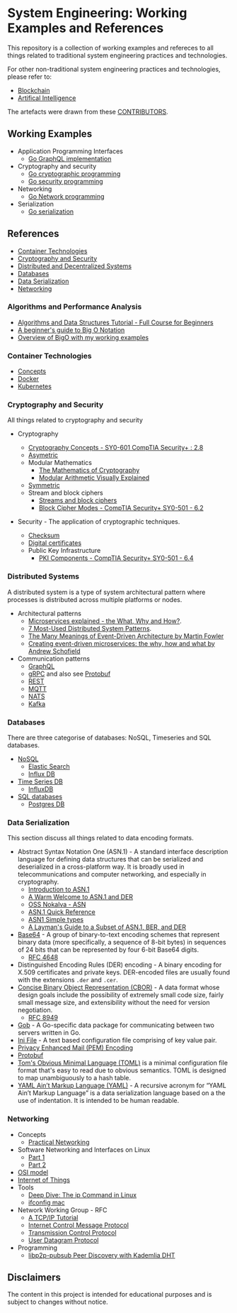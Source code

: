 # System Engineering: Working Examples and References

This repository is a collection of working examples and refereces to all things related to traditional system engineering practices and technologies.

For other non-traditional system engineering practices and technologies, please refer to:

* [Blockchain](https://github.com/paulwizviz/learn-blockchain)
* [Artifical Intelligence](https://github.com/paulwizviz/learn-ai)

The artefacts were drawn from these [CONTRIBUTORS](./CONTRIBUTORS).

## Working Examples
  
* Application Programming Interfaces
    * [Go GraphQL implementation](https://github.com/paulwizviz/graphql-template)
* Cryptography and security
    * [Go cryptographic programming](https://github.com/paulwizviz/go-crypto)
    * [Go security programming](https://github.com/paulwizviz/go-security)
* Networking
    * [Go Network programming](https://github.com/paulwizviz/go-networking.git)
* Serialization
    * [Go serialization](https://github.com/paulwizviz/go-serialization.git)

## References

* [Container Technologies](#container-technologies)
* [Cryptography and Security](#cryptography-and-security)
* [Distributed and Decentralized Systems](#distributed-and-decentralized-systems)
* [Databases](#databases)
* [Data Serialization](#data-serialization)
* [Networking](#networking)

### Algorithms and Performance Analysis

* [Algorithms and Data Structures Tutorial - Full Course for Beginners](https://www.youtube.com/watch?v=8hly31xKli0)
* [A beginner's guide to Big O Notation](https://robbell.io/2009/06/a-beginners-guide-to-big-o-notation)
* [Overview of BigO with my working examples](./docs/bigo.md)

### Container Technologies

* [Concepts](./docs/container.md)
* [Docker](https://github.com/paulwizviz/learn-docker.git)
* [Kubernetes](https://github.com/paulwizviz/learn-k8s.git)

### Cryptography and Security

All things related to cryptography and security

* Cryptography
    * [Cryptography Concepts - SY0-601 CompTIA Security+ : 2.8](https://www.youtube.com/watch?v=A6HNd1EGfIc)
    * [Asymetric](./docs/asymetic.md)
    * Modular Mathematics
        * [The Mathematics of Cryptography](https://www.youtube.com/watch?v=uNzaMrcuTM0)
        * [Modular Arithmetic Visually Explained](https://www.youtube.com/watch?v=lJ3CD9M3nEQ)
    * [Symmetric](./docs/symmetric.md)
    * Stream and block ciphers
        * [Streams and block ciphers](https://www.youtube.com/watch?v=7J2XbZNNF4A)
        * [Block Cipher Modes - CompTIA Security+ SY0-501 - 6.2](https://www.youtube.com/watch?v=6rE-KlhBlq4)

* Security - The application of cryptographic techniques.
    * [Checksum](https://www.techtarget.com/searchsecurity/definition/checksum)      
    * [Digital certificates](./docs/certs.md)
    * Public Key Infrastructure
        * [PKI Components - CompTIA Security+ SY0-501 - 6.4](https://www.youtube.com/watch?v=3yuad7_bszE)

### Distributed Systems

A distributed system is a type of system architectural pattern where processes is distributed across multiple platforms or nodes. 

* Architectural patterns
    * [Microservices explained - the What, Why and How?](https://www.youtube.com/watch?v=rv4LlmLmVWk).
    * [7 Most-Used Distributed System Patterns](https://www.youtube.com/watch?v=nH4qjmP2KEE).
    * [The Many Meanings of Event-Driven Architecture by Martin Fowler](https://www.youtube.com/watch?v=STKCRSUsyP0)
    * [Creating event-driven microservices: the why, how and what by Andrew Schofield](https://www.youtube.com/watch?v=ksRCq0BJef8)
* Communication patterns
    * [GraphQL](https://graphql.org/)    
    * [gRPC](https://grpc.io/docs/what-is-grpc/introduction/) and also see [Protobuf](#data-serialization)     
    * [REST](./docs/rest.md)
    * [MQTT](https://github.com/paulwizviz/learn-mqtt)
    * [NATS](https://github.com/paulwizviz/learn-nats)
    * [Kafka](https://github.com/paulwizviz/learn-kafka)

### Databases

There are three categorise of databases: NoSQL, Timeseries and SQL databases.

* [NoSQL](https://www.mongodb.com/resources/basics/databases/nosql-explained)
    * [Elastic Search](https://github.com/paulwizviz/learn-elastic)
    * [Influx DB](https://github.com/paulwizviz/learn-influx)
* [Time Series DB](https://www.influxdata.com/time-series-database/)
    * [InfluxDB](https://github.com/paulwizviz/learn-influx)
* [SQL databases](https://www.w3schools.com/sql/sql_intro.asp)
    * [Postgres DB](https://github.com/paulwizviz/learn-postgres)

### Data Serialization

This section discuss all things related to data encoding formats.

* Abstract Syntax Notation One (ASN.1) - A standard interface description language for defining data structures that can be serialized and deserialized in a cross-platform way. It is broadly used in telecommunications and computer networking, and especially in cryptography.
    * [Introduction to ASN.1](https://www.itu.int/en/ITU-T/asn1/Pages/introduction.aspx)
    * [A Warm Welcome to ASN.1 and DER](https://letsencrypt.org/docs/a-warm-welcome-to-asn1-and-der/)
    * [OSS Nokalva - ASN](https://www.oss.com/resources/resources.html)
    * [ASN.1 Quick Reference](https://www.oss.com/asn1/resources/asn1-made-simple/asn1-quick-reference.html)
    * [ASN1 Simple types](https://www.obj-sys.com/asn1tutorial/node10.html)
    * [A Layman's Guide to a Subset of ASN.1, BER, and DER](http://luca.ntop.org/Teaching/Appunti/asn1.html)
* [Base64](https://en.wikipedia.org/wiki/Base64) - A group of binary-to-text encoding schemes that represent binary data (more specifically, a sequence of 8-bit bytes) in sequences of 24 bits that can be represented by four 6-bit Base64 digits.
    * [RFC 4648](https://datatracker.ietf.org/doc/html/rfc4648)
* Distinguished Encoding Rules (DER) encoding - A binary encoding for X.509 certificates and private keys. DER-encoded files are usually found with the extensions `.der` and `.cer`.
* [Concise Binary Object Representation (CBOR)](https://cbor.io/) - A data format whose design goals include the possibility of extremely small code size, fairly small message size, and extensibility without the need for version negotiation.
    * [RFC 8949](https://datatracker.ietf.org/doc/html/rfc8949)
* [Gob](https://go.dev/blog/gob) - A Go-specific data package for communicating between two servers written in Go.
* [Ini File](https://en.wikipedia.org/wiki/INI_file)  - A text based configuration file comprising of key value pair.
* [Privacy Enhanced Mail (PEM) Encoding](./docs/pem.md)
* [Protobuf](https://protobuf.dev/)   
* [Tom's Obvious Minimal Language (TOML)](https://toml.io/en/) is a minimal configuration file format that's easy to read due to obvious semantics. TOML is designed to map unambiguously to a hash table.
* [YAML Ain’t Markup Language (YAML)](https://yaml.org/spec/1.2.2/) - A recursive acronym for “YAML Ain’t Markup Language” is a data serialization language based on a the use of indentation. It is intended to be human readable.

### Networking

* Concepts
    * [Practical Networking](https://www.youtube.com/watch?v=bj-Yfakjllc&list=PLIFyRwBY_4bRLmKfP1KnZA6rZbRHtxmXi)
* Software Networking and Interfaces on Linux
    * [Part 1](https://www.youtube.com/watch?v=EnAZB8GI97c)
    * [Part 2](https://www.youtube.com/watch?v=5WNEpE1vLvc)
* [OSI model](./docs/osi.md)
* [Internet of Things](./docs/iot.md)
* Tools
    * [Deep Dive: The ip Command in Linux](https://www.youtube.com/watch?v=30mQ4fD5kMI)
    * [ifconfig mac](https://www.youtube.com/watch?v=4-5x7iLiVSg)
* Network Working Group - RFC
    * [A TCP/IP Tutorial](https://www.ietf.org/rfc/rfc1180.txt)
    * [Internet Control Message Protocol](https://www.ietf.org/rfc/rfc792.txt)
    * [Transmission Control Protocol](https://www.ietf.org/rfc/rfc793.txt)
    * [User Datagram Protocol](https://www.ietf.org/rfc/rfc768.txt)
* Programming
    * [libp2p-pubsub Peer Discovery with Kademlia DHT](https://medium.com/rahasak/libp2p-pubsub-peer-discovery-with-kademlia-dht-c8b131550ac7)

## Disclaimers

The content in this project is intended for educational purposes and is subject to changes without notice.